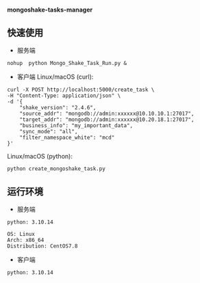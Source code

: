 #### mongoshake-tasks-manager

快速使用
-------
- 服务端
```shell
nohup  python Mongo_Shake_Task_Run.py &
```
- 客户端
Linux/macOS (curl):

```shell
curl -X POST http://localhost:5000/create_task \
-H "Content-Type: application/json" \
-d '{
    "shake_version": "2.4.6",
    "source_addr": "mongodb://admin:xxxxxx@10.10.10.1:27017",
    "target_addr": "mongodb://admin:xxxxxx@10.20.18.1:27017",
    "business_info": "my_important_data",
    "sync_mode": "all",
    "filter_namespace_white": "mcd"
}'
```
Linux/macOS (python):
```
python create_mongoshake_task.py
```

运行环境
-------
- 服务端
```
python: 3.10.14

OS: Linux
Arch: x86_64
Distribution: CentOS7.8
```
- 客户端
```
python: 3.10.14
```

